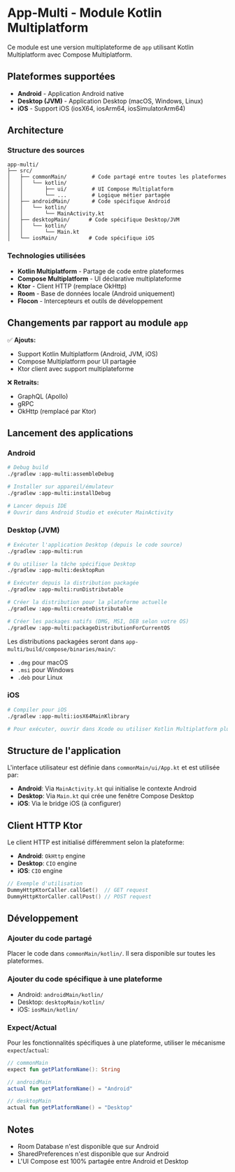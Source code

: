 # App-Multi - Module Kotlin Multiplatform

Ce module est une version multiplateforme de `app` utilisant Kotlin Multiplatform avec Compose Multiplatform.

## Plateformes supportées

- **Android** - Application Android native
- **Desktop (JVM)** - Application Desktop (macOS, Windows, Linux)
- **iOS** - Support iOS (iosX64, iosArm64, iosSimulatorArm64)

## Architecture

### Structure des sources

```
app-multi/
├── src/
│   ├── commonMain/        # Code partagé entre toutes les plateformes
│   │   └── kotlin/
│   │       ├── ui/        # UI Compose Multiplatform
│   │       └── ...        # Logique métier partagée
│   ├── androidMain/       # Code spécifique Android
│   │   └── kotlin/
│   │       └── MainActivity.kt
│   ├── desktopMain/      # Code spécifique Desktop/JVM
│   │   └── kotlin/
│   │       └── Main.kt
│   └── iosMain/          # Code spécifique iOS
```

### Technologies utilisées

- **Kotlin Multiplatform** - Partage de code entre plateformes
- **Compose Multiplatform** - UI déclarative multiplateforme
- **Ktor** - Client HTTP (remplace OkHttp)
- **Room** - Base de données locale (Android uniquement)
- **Flocon** - Intercepteurs et outils de développement

## Changements par rapport au module `app`

✅ **Ajouts:**
- Support Kotlin Multiplatform (Android, JVM, iOS)
- Compose Multiplatform pour UI partagée
- Ktor client avec support multiplateforme

❌ **Retraits:**
- GraphQL (Apollo)
- gRPC
- OkHttp (remplacé par Ktor)

## Lancement des applications

### Android

```bash
# Debug build
./gradlew :app-multi:assembleDebug

# Installer sur appareil/émulateur
./gradlew :app-multi:installDebug

# Lancer depuis IDE
# Ouvrir dans Android Studio et exécuter MainActivity
```

### Desktop (JVM)

```bash
# Exécuter l'application Desktop (depuis le code source)
./gradlew :app-multi:run

# Ou utiliser la tâche spécifique Desktop
./gradlew :app-multi:desktopRun

# Exécuter depuis la distribution packagée
./gradlew :app-multi:runDistributable

# Créer la distribution pour la plateforme actuelle
./gradlew :app-multi:createDistributable

# Créer les packages natifs (DMG, MSI, DEB selon votre OS)
./gradlew :app-multi:packageDistributionForCurrentOS
```

Les distributions packagées seront dans `app-multi/build/compose/binaries/main/`:
- `.dmg` pour macOS
- `.msi` pour Windows
- `.deb` pour Linux

### iOS

```bash
# Compiler pour iOS
./gradlew :app-multi:iosX64MainKlibrary

# Pour exécuter, ouvrir dans Xcode ou utiliser Kotlin Multiplatform plugin
```

## Structure de l'application

L'interface utilisateur est définie dans `commonMain/ui/App.kt` et est utilisée par:
- **Android**: Via `MainActivity.kt` qui initialise le contexte Android
- **Desktop**: Via `Main.kt` qui crée une fenêtre Compose Desktop
- **iOS**: Via le bridge iOS (à configurer)

## Client HTTP Ktor

Le client HTTP est initialisé différemment selon la plateforme:
- **Android**: `OkHttp` engine
- **Desktop**: `CIO` engine
- **iOS**: `CIO` engine

```kotlin
// Exemple d'utilisation
DummyHttpKtorCaller.callGet()  // GET request
DummyHttpKtorCaller.callPost() // POST request
```

## Développement

### Ajouter du code partagé

Placer le code dans `commonMain/kotlin/`. Il sera disponible sur toutes les plateformes.

### Ajouter du code spécifique à une plateforme

- Android: `androidMain/kotlin/`
- Desktop: `desktopMain/kotlin/`
- iOS: `iosMain/kotlin/`

### Expect/Actual

Pour les fonctionnalités spécifiques à une plateforme, utiliser le mécanisme `expect`/`actual`:

```kotlin
// commonMain
expect fun getPlatformName(): String

// androidMain
actual fun getPlatformName() = "Android"

// desktopMain  
actual fun getPlatformName() = "Desktop"
```

## Notes

- Room Database n'est disponible que sur Android
- SharedPreferences n'est disponible que sur Android
- L'UI Compose est 100% partagée entre Android et Desktop

